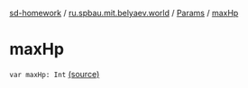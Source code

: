 [sd-homework](../../index.md) / [ru.spbau.mit.belyaev.world](../index.md) / [Params](index.md) / [maxHp](.)

# maxHp

`var maxHp: Int` [(source)](https://github.com/StasBel/sd-homework/blob/Roguelike/src/main/kotlin/ru/spbau/mit/belyaev/world/Params.kt#L8)